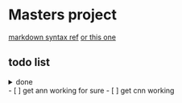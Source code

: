 # Masters project

[markdown syntax ref](https://www.markdownguide.org/basic-syntax/)
[or this one](https://docs.github.com/en/get-started/writing-on-github/getting-started-with-writing-and-formatting-on-github/basic-writing-and-formatting-syntax)

## todo list
<details>
<summary>done</summary>
- [x] sort this git stuff
- [x] get svm working
- [x] get knn working
- [x] get librosa basics working
</details>
- [ ] get ann working for sure
- [ ] get cnn working
